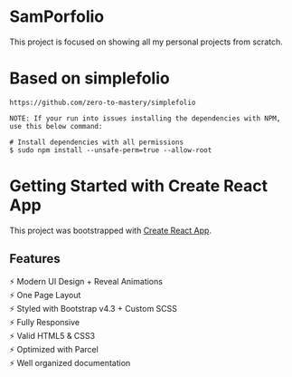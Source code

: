 # SamPorfolio

This project is focused on showing all my personal projects from scratch.

# Based on simplefolio

    https://github.com/zero-to-mastery/simplefolio

    NOTE: If your run into issues installing the dependencies with NPM, use this below command:

    # Install dependencies with all permissions
    $ sudo npm install --unsafe-perm=true --allow-root

# Getting Started with Create React App

This project was bootstrapped with [Create React App](https://github.com/facebook/create-react-app).

## Features

⚡️ Modern UI Design + Reveal Animations\
⚡️ One Page Layout\
⚡️ Styled with Bootstrap v4.3 + Custom SCSS\
⚡️ Fully Responsive\
⚡️ Valid HTML5 & CSS3\
⚡️ Optimized with Parcel\
⚡️ Well organized documentation

